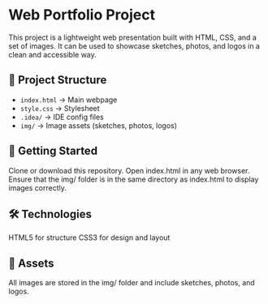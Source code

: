# Web Portfolio Project
This project is a lightweight web presentation built with HTML, CSS, and a set of images.
It can be used to showcase sketches, photos, and logos in a clean and accessible way.

## 📂 Project Structure
- `index.html` → Main webpage 
- `style.css` → Stylesheet  
- `.idea/` → IDE config files
- `img/` → Image assets (sketches, photos, logos)  

## 🚀 Getting Started
Clone or download this repository.
Open index.html in any web browser.
Ensure that the img/ folder is in the same directory as index.html to display images correctly.

## 🛠️ Technologies
HTML5 for structure
CSS3 for design and layout

## 📸 Assets
All images are stored in the img/ folder and include sketches, photos, and logos.
